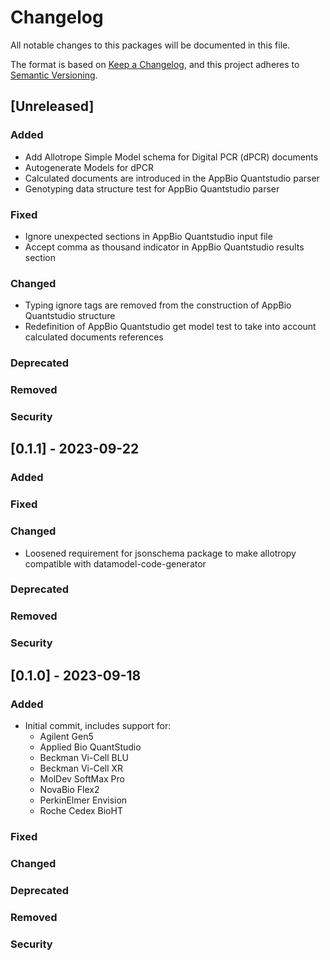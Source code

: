 # Changelog
All notable changes to this packages will be documented in this file.

The format is based on [Keep a Changelog](https://keepachangelog.com/en/1.0.0/),
and this project adheres to [Semantic Versioning](https://semver.org/spec/v2.0.0.html).

## [Unreleased]
### Added
- Add Allotrope Simple Model schema for Digital PCR (dPCR) documents
- Autogenerate Models for dPCR
- Calculated documents are introduced in the AppBio Quantstudio parser
- Genotyping data structure test for AppBio Quantstudio parser
### Fixed
- Ignore unexpected sections in AppBio Quantstudio input file
- Accept comma as thousand indicator in AppBio Quantstudio results section
### Changed
- Typing ignore tags are removed from the construction of AppBio Quantstudio structure
- Redefinition of AppBio Quantstudio get model test to take into account calculated documents references

### Deprecated
### Removed
### Security

## [0.1.1] - 2023-09-22
### Added
### Fixed
### Changed
- Loosened requirement for jsonschema package to make allotropy compatible with datamodel-code-generator
### Deprecated
### Removed
### Security

## [0.1.0] - 2023-09-18
### Added
- Initial commit, includes support for:
  - Agilent Gen5
  - Applied Bio QuantStudio
  - Beckman Vi-Cell BLU
  - Beckman Vi-Cell XR
  - MolDev SoftMax Pro
  - NovaBio Flex2
  - PerkinElmer Envision
  - Roche Cedex BioHT
### Fixed
### Changed
### Deprecated
### Removed
### Security
